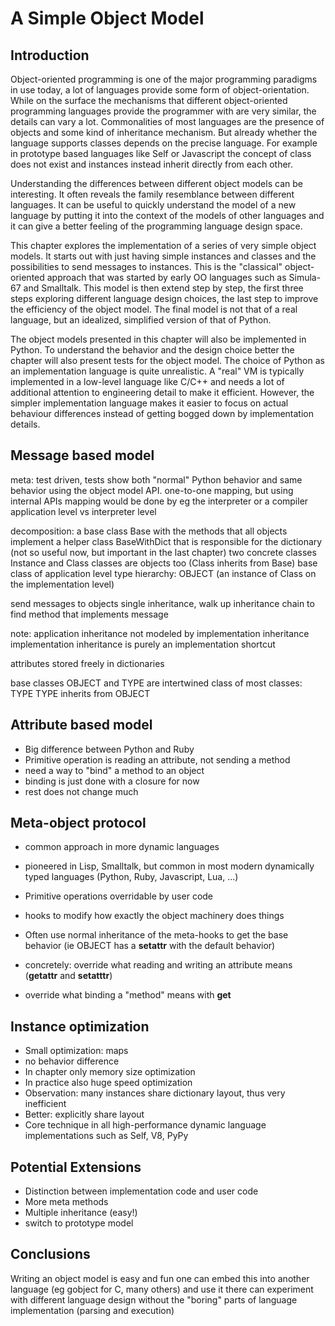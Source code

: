 
A Simple Object Model
======================


Introduction
----------------

Object-oriented programming is one of the major programming paradigms in use
today, a lot of languages provide some form of object-orientation. While on the
surface the mechanisms that different object-oriented programming languages
provide the programmer with are very similar, the details can vary a lot.
Commonalities of most languages are the presence of objects and some kind of
inheritance mechanism. But already whether the language supports classes depends
on the precise language. For example in prototype based languages like Self or
Javascript the concept of class does not exist and instances instead inherit
directly from each other.

Understanding the differences between different object models can be
interesting. It often reveals the family resemblance between different
languages. It can be useful to quickly understand the model of a new language by
putting it into the context of the models of other languages and it can give a
better feeling of the programming language design space.

This chapter explores the implementation of a series of very simple object
models. It starts out with just having simple instances and classes and the
possibilities to send messages to instances. This is the "classical"
object-oriented approach that was started by early OO languages such as
Simula-67 and Smalltalk. This model is then extend step by step, the first three
steps exploring different language design choices, the last step to improve the
efficiency of the object model. The final model is not that of a real language,
but an idealized, simplified version of that of Python.

The object models presented in this chapter will also be implemented in Python.
To understand the behavior and the design choice better the chapter will also
present tests for the object model. The choice of Python as an implementation
language is quite unrealistic. A "real" VM is typically implemented in a
low-level language like C/C++ and needs a lot of additional attention to
engineering detail to make it efficient. However, the simpler implementation
language makes it easier to focus on actual behaviour differences instead of
getting bogged down by implementation details.



Message based model
----------------------

meta: test driven, tests show both "normal" Python behavior and same behavior
using the object model API.
one-to-one mapping, but using internal APIs
mapping would be done by eg the interpreter or a compiler
application level vs interpreter level

decomposition: a base class Base with the methods that all objects implement
a helper class BaseWithDict that is responsible for the dictionary (not so
useful now, but important in the last chapter)
two concrete classes Instance and Class
classes are objects too (Class inherits from Base)
base class of application level type hierarchy: OBJECT (an instance of Class on
the implementation level)

send messages to objects
single inheritance, walk up inheritance chain to find method that implements message

note: application inheritance not modeled by implementation inheritance
implementation inheritance is purely an implementation shortcut

attributes stored freely in dictionaries

base classes OBJECT and TYPE are intertwined
class of most classes: TYPE
TYPE inherits from OBJECT



Attribute based model
----------------------

- Big difference between Python and Ruby
- Primitive operation is reading an attribute, not sending a method 
- need a way to "bind" a method to an object
- binding is just done with a closure for now
- rest does not change much


Meta-object protocol
----------------------

- common approach in more dynamic languages
- pioneered in Lisp, Smalltalk, but common in most modern dynamically typed
  languages (Python, Ruby, Javascript, Lua, ...)
- Primitive operations overridable by user code
- hooks to modify how exactly the object machinery does things
- Often use normal inheritance of the meta-hooks to get the base behavior (ie
  OBJECT has a __setattr__ with the default behavior)


- concretely: override what reading and writing an attribute means (__getattr__
  and __setatttr__)
- override what binding a "method" means with __get__


Instance optimization
----------------------

- Small optimization: maps
- no behavior difference
- In chapter only memory size optimization
- In practice also huge speed optimization
- Observation: many instances share dictionary layout, thus very inefficient
- Better: explicitly share layout 
- Core technique in all high-performance dynamic language implementations such
  as Self, V8, PyPy


Potential Extensions
----------------------

- Distinction between implementation code and user code
- More meta methods
- Multiple inheritance (easy!)
- switch to prototype model


Conclusions
--------------

Writing an object model is easy and fun
one can embed this into another language (eg gobject for C, many others) and use
it there
can experiment with different language design without the "boring" parts of
language implementation (parsing and execution)
